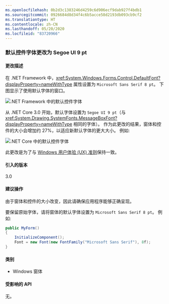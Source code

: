 ```yaml
---
ms.openlocfilehash: 0b2d3c1383246d4259c6d906ecf9dab927f4bdb1
ms.sourcegitcommit: 0926684d8d34f4c6b5acce58d2193db093cb9cf2
ms.translationtype: HT
ms.contentlocale: zh-CN
ms.lasthandoff: 05/20/2020
ms.locfileid: "83720966"
---
```

### <a name="default-control-font-changed-to-segoe-ui-9-pt"></a>默认控件字体更改为 Segoe UI 9 pt

#### <a name="change-description"></a>更改描述

在 .NET Framework 中，<xref:System.Windows.Forms.Control.DefaultFont?displayProperty=nameWithType> 属性设置为 `Microsoft Sans Serif 8 pt`。 下图显示了使用默认字体的窗口。

![.NET Framework 中的默认控件字体](~/docs/images/core-changes/windowsforms/control-defaultfont-changed/defaultfont-framework.png)

从 .NET Core 3.0 开始，默认字体设置为 `Segoe UI 9 pt`（与 <xref:System.Drawing.SystemFonts.MessageBoxFont?displayProperty=nameWithType> 相同的字体）。 作为此更改的结果，窗体和控件的大小会增加约 27%，以适应新默认字体的更大大小。 例如:

![.NET Core 中的默认控件字体](~/docs/images/core-changes/windowsforms/control-defaultfont-changed/defaultfont-core.png)

此更改是为了与 [Windows 用户体验 (UX) 准则](/windows/win32/uxguide/vis-fonts#fonts-and-colors)保持一致。

#### <a name="version-introduced"></a>引入的版本

3.0

#### <a name="recommended-action"></a>建议操作

由于窗体和控件的大小改变，因此请确保应用程序能够正确呈现。

要保留原始字体，请将窗体的默认字体设置为 `Microsoft Sans Serif 8 pt`。 例如:

```csharp
public MyForm()
{
    InitializeComponent();
    Font = new Font(new FontFamily("Microsoft Sans Serif"), 8f);
}
```

#### <a name="category"></a>类别

- Windows 窗体

#### <a name="affected-apis"></a>受影响的 API

无。

<!--

#### Affected APIs

- Not detectable via API analysis

-->

